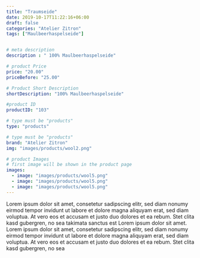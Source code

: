 ```yaml
---
title: "Traumseide"
date: 2019-10-17T11:22:16+06:00
draft: false
categories: "Atelier Zitron"
tags: ["Maulbeerhaspelseide"]


# meta description
description : "	100% Maulbeerhaspelseide"

# product Price
price: "20.00"
priceBefore: "25.00"

# Product Short Description
shortDescription: "100% Maulbeerhaspelseide"

#product ID
productID: "103"

# type must be "products"
type: "products"

# type must be "products"
brand: "Atelier Zitron"
img: "images/products/wool2.png"    

# product Images
# first image will be shown in the product page
images:
  - image: "images/products/wool5.png"
  - image: "images/products/wool5.png"
  - image: "images/products/wool5.png"
---
```


Lorem ipsum dolor sit amet, consetetur sadipscing elitr, sed diam nonumy eirmod tempor invidunt ut labore et dolore magna aliquyam erat, sed diam voluptua. At vero eos et accusam et justo duo dolores et ea rebum. Stet clita kasd gubergren, no sea takimata sanctus est Lorem ipsum dolor sit amet. Lorem ipsum dolor sit amet, consetetur sadipscing elitr, sed diam nonumy eirmod tempor invidunt ut labore et dolore magna aliquyam erat, sed diam voluptua. At vero eos et accusam et justo duo dolores et ea rebum. Stet clita kasd gubergren, no sea 
